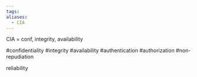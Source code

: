 ```yaml
---
tags: 
aliases:
  - CIA
---
```

CIA = conf, integrity, availability

#confidentiality
#integrity
#availability
#authentication
#authorization
#non-repudiation


reliability